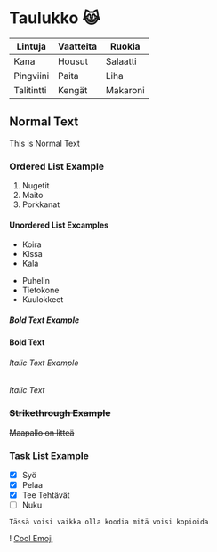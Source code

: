 # Taulukko 😹
| Lintuja     | Vaatteita   | Ruokia      |
| ----------- | ----------- | ----------- |
| Kana        | Housut      | Salaatti    |
| Pingviini   | Paita       | Liha        |
| Talitintti  | Kengät      | Makaroni    |
## Normal Text
This is Normal Text
### Ordered List Example
1. Nugetit
2. Maito
3. Porkkanat
#### Unordered List Excamples
- Koira
- Kissa
- Kala

* Puhelin
* Tietokone
* Kuulokkeet
##### **Bold Text Example**
**Bold Text**
###### *Italic Text Example*
*Italic Text*
### ~~Strikethrough Example~~
~~Maapallo on litteä~~
### Task List Example
- [X] Syö
- [X] Pelaa
- [X] Tee Tehtävät
- [ ] Nuku
```
Tässä voisi vaikka olla koodia mitä voisi kopioida

```
! [Cool Emoji]([emoji.jpg](https://img.freepik.com/premium-vector/cool-web-sticker-yellow-emoji-with-glasses-character_106878-563.jpg?w=2000))
